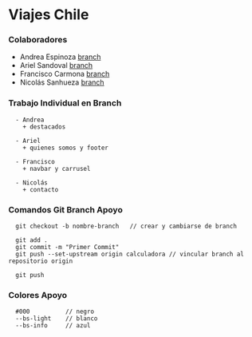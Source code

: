 # Viajes Chile

### Colaboradores

  * Andrea Espinoza [branch](https://github.com)
  * Ariel Sandoval [branch](https://github.com)
  * Francisco Carmona [branch](https://github.com) 
  * Nicolás Sanhueza [branch](https://github.com) 

### Trabajo Individual en Branch
```
  - Andrea
    + destacados

  - Ariel
    + quienes somos y footer

  - Francisco
    + navbar y carrusel

  - Nicolás
    + contacto
```

### Comandos Git Branch Apoyo
```
  git checkout -b nombre-branch   // crear y cambiarse de branch

  git add .
  git commit -m "Primer Commit"
  git push --set-upstream origin calculadora // vincular branch al repositorio origin

  git push
```

### Colores Apoyo
```
  #000          // negro
  --bs-light    // blanco
  --bs-info     // azul
```

